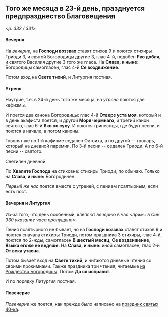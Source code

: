 
## Того же месяца в 23-й день, празднуется предпразднество Благовещения  

<*p. 332 / 331*>

#### Вечерня

На *вечерне*, на **Господи воззвах** ставят стихов 9 и поются стихиры Триоди 3, и святой Богородицы 
другие 3, глас 4-й, подобен **Яко добля**, и святого Василия другие 3 того же гласа. 
На **Слава, и ныне:** Богородицы самогласен, глас 4-й **Се воздвижение**.      

Потом вход на **Свете тихий**, и Литургия постная. 

#### Утреня

Наутрие, т.е. в 24-й день того же месяца, на *утрене* поются две кафизмы. 

И поется два канона Богородицы: глас 4-й **Отверз уста моя**, который и в день акафиста поется, 
и другой **Моря чермнаго**, и третий канон святого, глас 6-й **Яко по суху**. И поются трипеснцы, 
где будут песни, и поются в начале, а потом каноны. 

Говорят же по 1-й кафизме седален Октоиха, а по другой -- тропарь, который на дневной паремии. 
По 3-й песни -- седален Триоди. А по 6-й песни -- святого. 

Светилен дневной.   

По **Хвалите Господа** на стиховне: стихиры Триоди, по обычаю. Только на **Слава, и ныне:** Богородичен. 

*Первый же час* поется вместе с утреней, с пением псалтырным, если есть пост. 

#### Вечерня и Литургия

Из-за того, что день особенный, клеплют *вечерню* в час <*прим.: в Син. 330 указание часа пропущено*>. 

Пения псалтырного не бывает, но на **Господи воззвах** ставят стихов 9 и поются сначала стихиры Триоди, 
потом праздника 3 стихиры, глас 4-й, поются по 2-жды, самогласен **В шестый месяц**, **Се воздвижение**, 
**Языка егоже не ведяше**. На **Слава, и ныне:** иной самогласен, глас 2-й **От века утаена**.

Потом бывает вход на **Свете тихий**, и читаются дневные чтения со своими прокимнами. 
Также праздника три чтения, читаемые [на Рождество Богородицы](../09_september/09_08_AST.ru.md). 
Потом **Да ся исправит**.  

И по порядку Литургия постная. 

#### Повечерие

*Повечерие* же поется, как прежде было написано на [праздник святых 40-ка](03_09_AST.ru.md).
